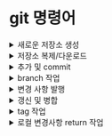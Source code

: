 # __git 명령어__

<details>
<summary>새로운 저장소 생성</summary>

```
$ git init
```
</details>

<details>
<summary>저장소 복제/다운로드</summary>

```
$ git clone <https:.. URL>	
$ git clone /로컬/저장소/경로
$ git clone 사용자명@호스트:/원격/저장소/경로
```
</details>

<details>
<summary>추가 및 commit</summary>

```
$ git add <파일명>
$ git add *
$ git add -A
$ git commit -m "커밋 메시지"
$ git status
```
</details>

<details>
<summary>branch 작업</summary>

```
$ git branch
$ git branch <브랜치이름>
$ git checkout -b <브랜치이름>
$ git checkout master
$ git branch -d <브랜치이름>
$ git push origin <브랜치이름>
$ git push -u < remote > <브랜치이름>
$ git pull < remote > <브랜치이름>
```
</details>

<details>
<summary>변경 사항 발행</summary>

```
$ git push origin master
$ git push < remote > <브랜치이름>
$ git push -u < remote > <브랜치이름>
$ git remote add origin <등록된 원격 서버 주소>
$ git remote remove <등록된 클라우드 주소>
```
</details>
<details>
<summary>갱신 및 병합</summary>

```
$ git pull
$ git merge <다른 브랜치이름>
$ git add <파일명>
$ git diff <브랜치이름><다른 브랜치이름>
```
</details>

<details>
<summary>tag 작업</summary>

```
$ git log
```
</details>

<details>
<summary>로컬 변경사항 return 작업</summary>

```
$ git checkout -- <파일명>
$ git fetch origin
```
</details>
